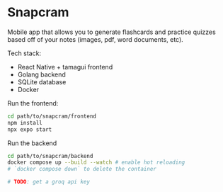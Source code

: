# Snapcram

Mobile app that allows you to generate flashcards and practice quizzes based off
of your notes (images, pdf, word documents, etc).

Tech stack:
- React Native + tamagui frontend
- Golang backend
- SQLite database
- Docker

Run the frontend:
```bash
cd path/to/snapcram/frontend
npm install
npx expo start
```

Run the backend
```bash
cd path/to/snapcram/backend
docker compose up --build --watch # enable hot reloading
# `docker compose down` to delete the container

# TODO: get a groq api key
```
